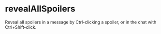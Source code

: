 # revealAllSpoilers

Reveal all spoilers in a message by Ctrl-clicking a spoiler, or in the chat with Ctrl+Shift-click.

